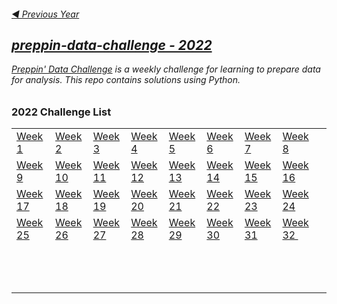 <h6><a href="https://github.com/PTettey/Data-Prepping/tree/main/Preppin-data-challenge/2021">◀  Previous Year 
 
## preppin-data-challenge - 2022

[Preppin' Data Challenge](https://preppindata.blogspot.com/) is a weekly challenge for learning to prepare data for analysis. This repo contains solutions using Python.


### 2022 Challenge List

<table>
  <tr>
    <td><a href="https://github.com/PTettey/Data-Preppin/blob/main/Preppin-data-challenge/2022/Week%20-%2001/WK1-Parental%20Contact%20Details.ipynb">Week 1</a>&nbsp;&nbsp;&nbsp;&nbsp;</td>
    <td><a href="https://github.com/PTettey/Data-Preppin/blob/main/Preppin-data-challenge/2022/Week%20-%2002/WK2-Birthday%20Cakes.ipynb">Week 2</a></td>
    <td><a href="https://github.com/PTettey/Data-Preppin/blob/main/Preppin-data-challenge/2022/Week%20-%2003/WK3-Passing%20Grades.ipynb">Week 3</a></td>
    <td><a href="https://github.com/PTettey/Data-Preppin/blob/main/Preppin-data-challenge/2022/Week%20-%2004/WK4-Travel%20Plans.ipynb">Week 4</a></td>
    <td><a href="https://github.com/PTettey/Data-Preppin/blob/main/Preppin-data-challenge/2022/Week%20-%2005/WK5-Setting%20Grades.ipynb">Week 5</a></td>
    <td><a href="https://github.com/PTettey/Data-Preppin/blob/main/Preppin-data-challenge/2022/Week%20-%2006/WK6%20-%207%20letter%20Scrabble%20words.ipynb">Week 6</a></td>
    <td><a href="https://github.com/PTettey/Data-Preppin/blob/main/Preppin-data-challenge/2022/Week%20-%2007/WK7-Call%20Center%20Agent%20Metrics.ipynb">Week 7</a></td>
    <td><a href="https://github.com/PTettey/Data-Preppin/blob/main/Preppin-data-challenge/2022/Week%20-%2008/WK8-PokeMOn%20Evolution%20Stats.ipynb">Week 8</a></td>
  </tr>
  <tr>
    <td><a href="https://github.com/PTettey/Data-Preppin/blob/main/Preppin-data-challenge/2022/Week%20-%2009/WK9-Customer%20Classifications.ipynb">Week 9</a>&nbsp;&nbsp;&nbsp;&nbsp;</td>
    <td><a href="https://github.com/PTettey/Data-Preppin/blob/main/Preppin-data-challenge/2022/Week%20-%2010/WK10-The%20Bechdel%20Test.ipynb">Week 10</a></td>
    <td><a href="https://github.com/PTettey/Data-Preppin/blob/main/Preppin-data-challenge/2022/Week%20-%2011/WK11-Filling%20the%20Blanks.ipynb">Week 11</a></td>
    <td><a href="https://github.com/PTettey/Data-Preppin/blob/main/Preppin-data-challenge/2022/Week%20-%2012/WK12-Gender%20Pay%20Gap%20Bot.ipynb">Week 12</a></td>
    <td><a href="https://github.com/PTettey/Data-Preppin/blob/main/Preppin-data-challenge/2022/Week%20-%2013/WK13-Pareto%20Parameters.ipynb">Week 13</a></td>
    <td><a href="https://github.com/PTettey/Data-Preppin/blob/main/Preppin-data-challenge/2022/Week%20-%2014/WK14-House%20of%20Games%20Winners.ipynb">Week 14</a></td>
    <td><a href="https://github.com/PTettey/Data-Preppin/blob/main/Preppin-data-challenge/2022/Week%20-%2015/WK15-Property%20Management.ipynb">Week 15</a></td>
    <td><a href="https://github.com/PTettey/Data-Preppin/blob/main/Preppin-data-challenge/2022/Week%20-%2016/WK16-Restaurant%20Orders.ipynb">Week 16</a></td>
  </tr>
  <tr>
    <td><a href="https://github.com/PTettey/Data-Preppin/blob/main/Preppin-data-challenge/2022/Week%20-%2017/WK17-The%20Price%20of%20Streaming.ipynb">Week 17</a>&nbsp;&nbsp;&nbsp;&nbsp;</td>
    <td><a href="https://github.com/PTettey/Data-Preppin/blob/main/Preppin-data-challenge/2022/Week%20-%2018/WK18-Un-pivoting.ipynb">Week 18</a></td>
    <td><a href="https://github.com/PTettey/Data-Preppin/blob/main/Preppin-data-challenge/2022/Week%20-%2019/WK19-C%26BSCo%20Good%20Sales%20but%20Wrong%20Sizes.ipynb">Week 19</a></td>
    <td><a href="https://github.com/PTettey/Data-Preppin/blob/main/Preppin-data-challenge/2022/Week%20-%2020/WK20-TC22%20Session%20Attendance.ipynb">Week 20</a></td>
    <td><a href="https://github.com/PTettey/Data-Preppin/blob/main/Preppin-data-challenge/2022/Week%20-%2021/WK21-Multi%20sheets%20of%20madness.ipynb">Week 21</a></td>
    <td><a href="https://github.com/PTettey/Data-Preppin/blob/main/Preppin-data-challenge/2022/Week%20-%2022/WK22-Dungeons%20%26%20Dragons%20Critical%20Role.ipynb">Week 22</a></td>
    <td><a href="https://github.com/PTettey/Data-Preppin/blob/main/Preppin-data-challenge/2022/Week%20-%2023/WK23-PD%20x%20WOW%20Salesforce%20Opportunities.ipynb">Week 23</a></td>
    <td><a href="https://github.com/PTettey/Data-Preppin/blob/main/Preppin-data-challenge/2022/Week%20-%2024/WK24-Longest%20flights.ipynb">Week 24</a></td>
  </tr>
  <tr>
    <td><a href="https://github.com/PTettey/Data-Preppin/blob/main/Preppin-data-challenge/2022/Week%20-%2025/WK25-Housing%20Happy%20Hotel%20Guests.ipynb">Week 25</a>&nbsp;&nbsp;&nbsp;&nbsp;</td>
    <td><a href="https://github.com/PTettey/Data-Preppin/blob/main/Preppin-data-challenge/2022/Week%20-%2026/WK26-Making%20Spotify%20Data%20Spotless.ipynb">Week 26</a></td>
    <td><a href="https://github.com/PTettey/Data-Preppin/blob/main/Preppin-data-challenge/2022/Week%20-%2027/WK27-C&BSCo%20Clean%20and%20Aggregate.ipynb">Week 27</a></td>
    <td><a href="https://github.com/PTettey/Data-Preppin/blob/main/Preppin-data-challenge/2022/Week%20-%2028/WK28-C%26BSCo%20-%20No%20sales%20today.ipynb">Week 28</a></td>
    <td><a href="https://github.com/PTettey/Data-Preppin/blob/main/Preppin-data-challenge/2022/Week%20-%2029/WK29-C%26BSCo%20Meeting%20Targets.ipynb">Week 29</a></td>
    <td><a href="https://github.com/PTettey/Data-Preppin/blob/main/Preppin-data-challenge/2022/Week%20-%2030/WK30-C%26BSCo%20Actual%20Sales%20Values.ipynb">Week 30</a></td>
    <td><a href="https://github.com/PTettey/Data-Preppin/blob/main/Preppin-data-challenge/2022/Week%20-%2031/WK31-C%26BSCo%20Preppin%20Parameters.ipynb">Week 31</a></td>
   <td><a href="https://github.com/PTettey/Data-Preppin/blob/main/Preppin-data-challenge/2022/Week%20-%2032/WK32-C%26BSCo%20Mortgage%20Repayments.ipynb">Week 32 </a>&nbsp;&nbsp;&nbsp;&nbsp;</td>
    <td></td>
  </tr>
  <tr>
    <td><a href=" "> </a>&nbsp;&nbsp;&nbsp;&nbsp;</td>
    <td><a href=" "> </a></td>
    <td><a href=" "> </a></td>
    <td><a href=" "> </a></td>
    <td><a href=" "> </a></td>
    <td><a href=" "> </a></td>
    <td><a href=" "> </a></td>
    <td></td>
  </tr>
  <tr>
    <td><a href=" "> </a>&nbsp;&nbsp;&nbsp;&nbsp;</td>
    <td><a href=" "> </a></td>
    <td><a href=" "> </a></td>
    <td><a href=" "> </a></td>
    <td><a href=" "> </a></td>
    <td><a href=" "> </a></td>
    <td><a href=" "> </a></td>
    <td></td>
  </tr>
  <tr>
    <td><a href=" "> </a>&nbsp;&nbsp;&nbsp;&nbsp;</td>
    <td><a href=" "> </a></td>
    <td><a href=" "> </a></td>
    <td><a href=" "> </a></td>
    <td><a href=" "> </a></td>
    <td><a href=" "> </a></td>
    <td><a href=" "> </a></td>
    <td></td>
  </tr>

</table>
